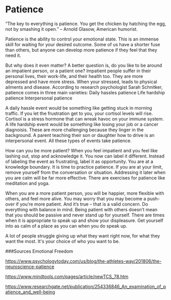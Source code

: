 # Patience

“The key to everything is patience. You get the chicken by hatching the egg, not by smashing it open.” – Arnold Glasow, American humorist.

Patience is the ability to control your emotional state. This is an immense skill for waiting for your desired outcome. Some of us have a shorter fuse than others, but anyone can develop more patience if they feel that they need it. 

But why does it even matter? 
A better question is, do you like to be around an impatient person, or a patient one? Impatient people suffer in their personal lives, their work-life, and their health too. They are more depressed and have more stress. When your stressed, leads to physical ailments and disease. 
According to research psychologist Sarah Schnitker, patience comes in three main varieties: 
Daily hassles patience
Life hardship patience
Interpersonal patience

A daily hassle event would be something like getting stuck in morning traffic. If you let the frustration get to you, your cortisol levels will rise. Cortisol is a stress hormone that can wreak havoc on your immune system. 
A life hardship event would be something like losing your job or a cancer diagnoisis. These are more challenging because they linger in the background. 
A parent teaching their son or daughter how to drive is an interpersonal event.
All these types of events take patience. 

How can you be more patient? 
When you feel impatient and you feel like lashing out, stop and acknowledge it. You now can label it different. Instead of labeling the event as frustrating, label it as opportunity. You are at a knowledge boundary. It is time to practice patience. If you are at your limit, remove yourself from the conversation or situation.  Addressing it later when you are calm will be far more effective.
There are exercises for patience like meditation and yoga.

When you are a more patient person, you will be happier, more flexible with others, and feel more alive. 
You may worry that you may become a push-over if you’re more patient. And it’s true – that is a valid concern. Do everything with balance in mind. Being patient with others doesn’t mean that you should be passive and never stand up for yourself. There are times when it is appropriate to speak up and show your displeasure. Get yourself into as calm of a place as you can when you do speak up.  

A lot of people struggle giving up what they want right now, for what they want the most. It's your choice of who you want to be.

###Sources
Emotional Freedom

https://www.psychologytoday.com/us/blog/the-athletes-way/201806/the-neuroscience-patience

https://www.mindtools.com/pages/article/newTCS_78.htm

https://www.researchgate.net/publication/254336846_An_examination_of_patience_and_well-being

